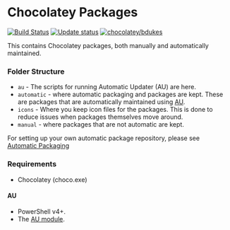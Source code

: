# Chocolatey Packages

[![Build Status](https://dev.azure.com/dukesb11/Chocolatey-Packages/_apis/build/status/bdukes.Chocolatey-Packages)](https://dev.azure.com/dukesb11/Chocolatey-Packages/_build/latest?definitionId=1)
[![Update status](https://img.shields.io/badge/Gist-Update%20Status-informational?logo=github)](https://gist.github.com/bdukes/fd3d636b9b4617772f9b99ceb88838fa)
[![chocolatey/bdukes](https://img.shields.io/badge/Chocolatey-bdukes-blue?logo=chocolatey)](https://chocolatey.org/profiles/bdukes)

This contains Chocolatey packages, both manually and automatically maintained.

### Folder Structure

* `au` - The scripts for running Automatic Updater (AU) are here.
* `automatic` - where automatic packaging and packages are kept. These are packages that are automatically maintained using [AU](https://chocolatey.org/packages/au).
* `icons` - Where you keep icon files for the packages. This is done to reduce issues when packages themselves move around.
* `manual` - where packages that are not automatic are kept.

For setting up your own automatic package repository, please see [Automatic Packaging](https://chocolatey.org/docs/automatic-packages)

### Requirements

* Chocolatey (choco.exe)

#### AU

* PowerShell v4+.
* The [AU module](https://chocolatey.org/packages/au).
